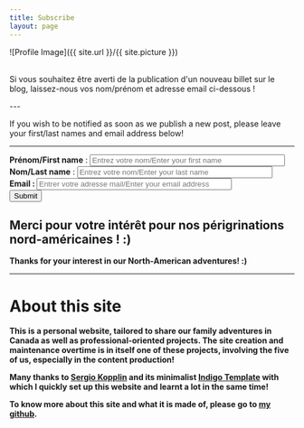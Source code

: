 ```yaml
---
title: Subscribe
layout: page
---
```

![Profile Image]({{ site.url }}/{{ site.picture }})
<br>
<br>
<p>Si vous souhaitez être averti de la publication d'un nouveau billet sur le blog, laissez-nous vos nom/prénom et adresse email ci-dessous !</p>
---
<p> If you wish to be notified as soon as we publish a new post, please leave your first/last names and email address below!</p>

---
<form method="post" action="controller.php">
  <b>Prénom/First name</b> : <input type="text" size=40 name="first name" placeholder="Entrez votre nom/Enter your first name" /><br />
  <b>Nom/Last name</b> : <input type="text" size=40 name="last name" placeholder="Entrez votre nom/Enter your last name" /><br />
  <b>Email<//b> : <input type="email" size=40 name="email" placeholder="Entrer votre adresse mail/Enter your email address" /><br />
  <input type="submit" value="Submit" />
</form>

Merci pour votre intérêt pour nos périgrinations nord-américaines ! :)
---
Thanks for your interest in our North-American adventures! :)

---
<h1>About this site</h1>
<p>This is a personal website, tailored to share our family adventures in Canada as well as professional-oriented projects. The site creation and maintenance overtime is in itself one of these projects, involving the five of us, especially in the content production!</p>

<p>Many thanks to <a href="https://github.com/sergiokopplin/">Sergio Kopplin</a> and its minimalist <a href="https://github.com/sergiokopplin/indigo">Indigo Template</a> with which I quickly set up this website and learnt a lot in the same time!

To know more about this site and what it is made of, please go to <a href="https://github.com/flelain">my github</a>.
